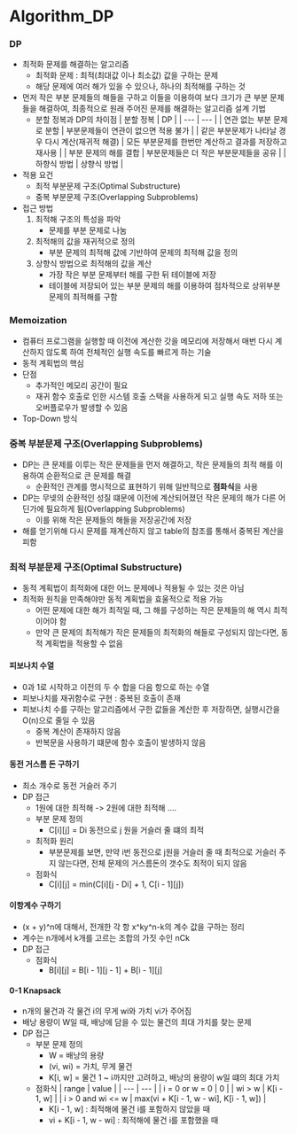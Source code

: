 # Algorithm_DP

### DP
- 최적화 문제를 해결하는 알고리즘
  - 최적화 문제 : 최적(최대값 이나 최소값) 값을 구하는 문제
  - 해당 문제에 여러 해가 있을 수 있으나, 하나의 최적해를 구하는 것
- 먼저 작은 부분 문제들의 해들을 구하고 이들을 이용하여 보다 크기가 큰 부분 문제들을 해결하여, 최종적으로 원래 주어진 문제를 해결하는 알고리즘 설계 기법  
  - 분할 정복과 DP의 차이점
    | 분할 정복 | DP |
    | --- | --- |
    | 연관 없는 부분 문제로 분할 | 부분문제들이 연관이 없으면 적용 불가 |
    | 같은 부분문제가 나타날 경우 다시 계산(재귀적 해결) | 모든 부분문제를 한번만 계산하고 결과를 저장하고 재사용 |
    | 부분 문제의 해를 결합 | 부분문제들은 더 작은 부분문제들을 공유 |
    | 하향식 방법 | 상향식 방법 |
- 적용 요건
  - 최적 부분문제 구조(Optimal Substructure)
  - 중복 부분문제 구조(Overlapping Subproblems)
- 접근 방법
  1) 최적해 구조의 특성을 파악
     - 문제를 부분 문제로 나눔
  2) 최적해의 값을 재귀적으로 정의
     - 부분 문제의 최적해 값에 기반하여 문제의 최적해 값을 정의
  3) 상향식 방법으로 최적해의 값을 계산
     - 가장 작은 부분 문제부터 해를 구한 뒤 테이블에 저장
     - 테이블에 저장되어 있는 부분 문제의 해를 이용하여 점차적으로 상위부분 문제의 최적해를 구함

### Memoization
- 컴퓨터 프로그램을 실행할 때 이전에 계산한 갓을 메모리에 저장해서 매번 다시 계산하지 않도록 하여 전체적인 실행 속도를 빠르게 하는 기술
- 동적 계획법의 핵심
- 단점
  - 추가적인 메모리 공간이 필요
  - 재귀 함수 호출로 인한 시스템 호출 스택을 사용하게 되고 실행 속도 저하 또는 오버플로우가 발생할 수 있음
- Top-Down 방식

### 중복 부분문제 구조(Overlapping Subproblems)
- DP는 큰 문제를 이루는 작은 문제들을 먼저 해결하고, 작은 문제들의 최적 해를 이용하여 순환적으로 큰 문제를 해결
  - 순환적인 관계를 명시적으로 표현하기 위해 일반적으로 **점화식**을 사용
- DP는 무넺의 순환적인 성질 떄문에 이전에 계산되어졌던 작은 문제의 해가 다른 어딘가에 필요하게 됨(Overlapping Subproblems)
  - 이를 위해 작은 문제들의 해들을 저장공간에 저장
- 해를 얻기위해 다시 문제를 재계산하지 않고 table의 참조를 통해서 중복된 계산을 피함

### 최적 부분문제 구조(Optimal Substructure)
- 동적 계획법이 최적화에 대한 어느 문제에나 적용될 수 있는 것은 아님
- 최적화 원칙을 만족해야만 동적 계획법을 효울적으로 적용 가능
  - 어떤 문제에 대한 해가 최적일 때, 그 해를 구성하는 작은 문제들의 해 역시 최적이어야 함
  - 만약 큰 문제의 최적해가 작은 문제들의 최적화의 해들로 구성되지 않는다면, 동적 계획법을 적용할 수 없음

#### 피보나치 수열
- 0과 1로 시작하고 이전의 두 수 합을 다음 항으로 하는 수열
- 피보나치를 재귀함수로 구현 : 중복된 호출이 존재
- 피보나치 수를 구하는 알고리즘에서 구한 값들을 계산한 후 저장하면, 실행시간을 O(n)으로 줄일 수 있음
  - 중복 계산이 존재하지 않음
  - 반복문을 사용하기 떄문에 함수 호출이 발생하지 않음

#### 동전 거스름 돈 구하기
- 최소 개수로 동전 거슬러 주기
- DP 접근
  - 1원에 대한 최적해 -> 2원에 대한 최적해 .... 
  - 부분 문제 정의
    - C[i][j] = Di 동전으로 j 원을 거슬러 줄 떄의 최적
  - 최적화 원리
    - 부분문제를 보면, 만약 i번 동전으로 j원을 거슬러 줄 때 최적으로 거슬러 주지 않는다면, 전체 문제의 거스름돈의 갯수도 최적이 되지 않음
  - 점화식
    - C[i][j] = min(C[i][j - Di] + 1, C[i - 1][j])

#### 이항계수 구하기
- (x + y)^n에 대해서, 전개한 각 항 x^ky^n-k의 계수 값을 구하는 정리
- 계수는 n개에서 k개를 고르는 조합의 가짓 수인 nCk
- DP 접근
  - 점화식
    - B[i][j] = B[i - 1][j - 1] + B[i - 1][j]

#### 0-1 Knapsack
- n개의 물건과 각 물건 i의 무게 wi와 가치 vi가 주어짐
- 배낭 용량이 W일 때, 배낭에 담을 수 있는 물건의 최대 가치를 찾는 문제
- DP 접근
  - 부분 문제 정의
    - W = 배낭의 용량
    - (vi, wi) = 가치, 무게 물건
    - K[i, w] = 물건 1 ~ i까지만 고려하고, 배낭의 용량이 w일 떄의 최대 가치
  - 점화식
    | range | value |
    | --- | --- |
    | i = 0 or w = 0 | 0 |
    | wi > w | K[i - 1, w] |
    | i > 0 and wi <= w | max(vi + K[i - 1, w - wi], K[i - 1, w]) |
    - K[i - 1, w] : 최적해에 물건 i를 포함하지 않았을 때
    - vi + K[i - 1, w - wi] : 최적해에 물건 i를 포함했을 때
